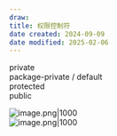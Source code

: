 ```yaml
---
draw:
title: 权限控制符
date created: 2024-09-09
date modified: 2025-02-06
---
```


private  
package-private / default  
protected  
public

![image.png|1000](https://imagehosting4picgo.oss-cn-beijing.aliyuncs.com/imagehosting/fix-dir%2Fpicgo%2Fpicgo-clipboard-images%2F2024%2F09%2F09%2F14-53-18-5e0bab088a72fa7b0b27cd14ba69093c-202409091453802-5972f5.png)  
![image.png|1000](https://imagehosting4picgo.oss-cn-beijing.aliyuncs.com/imagehosting/fix-dir%2Fpicgo%2Fpicgo-clipboard-images%2F2024%2F09%2F20%2F19-22-23-5fc2dc84e8d2dd35b2ad5d69a24f270a-202409201922676-ab433b.png)
